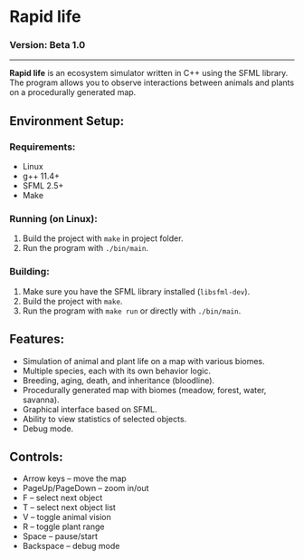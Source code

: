 # Rapid life  
### Version: Beta 1.0

---

**Rapid life** is an ecosystem simulator written in C++ using the SFML library. The program allows you to observe interactions between animals and plants on a procedurally generated map.

## Environment Setup:

### Requirements:
- Linux
- g++ 11.4+
- SFML 2.5+
- Make

### Running (on Linux):
1. Build the project with `make` in project folder.
2. Run the program with `./bin/main`.

### Building:
1. Make sure you have the SFML library installed (`libsfml-dev`).
2. Build the project with `make`.
3. Run the program with `make run` or directly with `./bin/main`.

## Features:
- Simulation of animal and plant life on a map with various biomes.
- Multiple species, each with its own behavior logic.
- Breeding, aging, death, and inheritance (bloodline).
- Procedurally generated map with biomes (meadow, forest, water, savanna).
- Graphical interface based on SFML.
- Ability to view statistics of selected objects.
- Debug mode.

## Controls:
- Arrow keys – move the map
- PageUp/PageDown – zoom in/out
- F – select next object
- T – select next object list
- V – toggle animal vision
- R – toggle plant range
- Space – pause/start
- Backspace – debug mode
